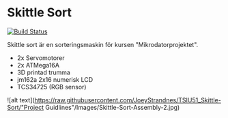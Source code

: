 # Skittle Sort

[![Build Status](https://travis-ci.org/joemccann/dillinger.svg?branch=master)](https://travis-ci.org/joemccann/dillinger)

Skittle sort är en sorteringsmaskin för kursen "Mikrodatorprojektet".

- 2x Servomotorer
- 2x ATMega16A
- 3D printad trumma 
- jm162a 2x16 numerisk LCD
- TCS34725 (RGB sensor)

![alt text](https://raw.githubusercontent.com/JoeyStrandnes/TSIU51_Skittle-Sort/"Project Guidlines"/Images/Skittle-Sort-Assembly-2.jpg)
